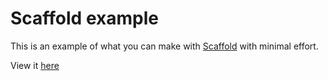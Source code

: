 # Scaffold example

This is an example of what you can make with [Scaffold](https://github.com/d3ltah/scaffold) with minimal effort.

View it [here](https://d3ltah.github.io/scaffold-example/)

